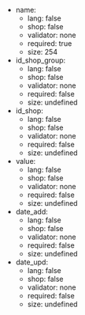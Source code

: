  * name:
    * lang: false
    * shop: false
    * validator: none
    * required: true
    * size: 254
 * id_shop_group:
    * lang: false
    * shop: false
    * validator: none
    * required: false
    * size: undefined
 * id_shop:
    * lang: false
    * shop: false
    * validator: none
    * required: false
    * size: undefined
 * value:
    * lang: false
    * shop: false
    * validator: none
    * required: false
    * size: undefined
 * date_add:
    * lang: false
    * shop: false
    * validator: none
    * required: false
    * size: undefined
 * date_upd:
    * lang: false
    * shop: false
    * validator: none
    * required: false
    * size: undefined
